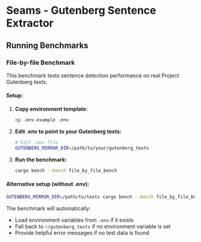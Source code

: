# Seams - Gutenberg Sentence Extractor

## Running Benchmarks

### File-by-file Benchmark

This benchmark tests sentence detection performance on real Project Gutenberg texts.

#### Setup:

1. **Copy environment template:**
   ```bash
   cp .env.example .env
   ```

2. **Edit .env to point to your Gutenberg texts:**
   ```bash
   # Edit .env file
   GUTENBERG_MIRROR_DIR=/path/to/your/gutenberg_texts
   ```

3. **Run the benchmark:**
   ```bash
   cargo bench --bench file_by_file_bench
   ```

#### Alternative setup (without .env):
```bash
GUTENBERG_MIRROR_DIR=/path/to/texts cargo bench --bench file_by_file_bench
```

The benchmark will automatically:
- Load environment variables from `.env` if it exists
- Fall back to `~/gutenberg_texts` if no environment variable is set
- Provide helpful error messages if no test data is found